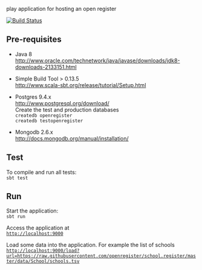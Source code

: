 play application for hosting an open register

[![Build Status](https://travis-ci.org/openregister/register.svg)](https://travis-ci.org/openregister/register)


## Pre-requisites

* Java 8<br>
http://www.oracle.com/technetwork/java/javase/downloads/jdk8-downloads-2133151.html

* Simple Build Tool > 0.13.5<br>
http://www.scala-sbt.org/release/tutorial/Setup.html

* Postgres 9.4.x<br>
http://www.postgresql.org/download/<br>
Create the test and production databases<br>
`createdb openregister`<br>
`createdb testopenregister`

* Mongodb 2.6.x<br>
http://docs.mongodb.org/manual/installation/    

## Test

To compile and run all tests:<br>
`sbt test`


## Run

Start the application:<br>
`sbt run`<br>

Access the application at<br>
[`http://localhost:9000`](http://localhost:9000)

Load some data into the application. For example the list of schools<br>
[`http://localhost:9000/load?url=https://raw.githubusercontent.com/openregister/school.register/master/data/School/schools.tsv`](http://localhost:9000/load?url=https://raw.githubusercontent.com/openregister/school.register/master/data/School/schools.tsv)
